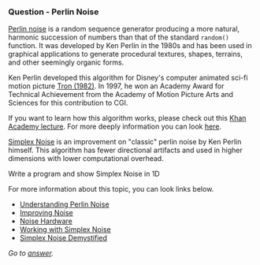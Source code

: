 ### Question - Perlin Noise

[Perlin noise](https://en.wikipedia.org/wiki/Perlin_noise) is a random sequence generator producing a more natural, harmonic succession of numbers than that of the standard ```random()``` function. It was developed by Ken Perlin in the 1980s and has been used in graphical applications to generate procedural textures, shapes, terrains, and other seemingly organic forms.

Ken Perlin developed this algorithm for Disney's computer animated sci-fi motion picture [Tron (1982)](https://www.imdb.com/title/tt0084827/). In 1997, he won an Academy Award for Technical Achievement from the Academy of Motion Picture Arts and Sciences for this contribution to CGI.

If you want to learn how this algorithm works, please check out this [Khan Academy lecture](https://www.khanacademy.org/computing/computer-programming/programming-natural-simulations/programming-noise/a/perlin-noise). For more deeply information you can look [here](http://web.archive.org/web/20160530124230/http://freespace.virgin.net/hugo.elias/models/m_perlin.htm).

[Simplex Noise](https://en.wikipedia.org/wiki/Simplex_noise) is an improvement on "classic" perlin noise by Ken Perlin himself. This algorithm has fewer directional artifacts and used in higher dimensions with lower computational overhead.

Write a program and show Simplex Noise in 1D

For more information about this topic, you can look links below.
- [Understanding Perlin Noise](http://flafla2.github.io/2014/08/09/perlinnoise.html)
- [Improving Noise](https://mrl.nyu.edu/~perlin/paper445.pdf)
- [Noise Hardware](https://www.csee.umbc.edu/~olano/s2002c36/ch02.pdf)
- [Working with Simplex Noise](https://cmaher.github.io/posts/working-with-simplex-noise/)
- [Simplex Noise Demystified](http://staffwww.itn.liu.se/~stegu/simplexnoise/simplexnoise.pdf)

_Go to [answer](https://github.com/enesdemirag/programming-exercises/blob/master/answers/perlin-noise.md)._

